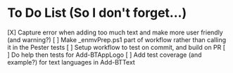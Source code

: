 # To Do List (So I don't forget...)

[X] Capture error when adding too much text and make more user friendly (and warning?)
[ ] Make _enmvPrep.ps1 part of workflow rather than calling it in the Pester tests
[ ] Setup workflow to test on commit, and build on PR
[ ] Do help then tests for Add-BTAppLogo
[ ] Add test coverage (and example?) for text languages in Add-BTText
